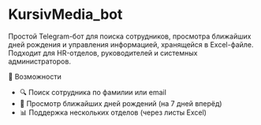 # KursivMedia_bot
Простой Telegram-бот для поиска сотрудников, просмотра ближайших дней рождения и управления информацией, хранящейся в Excel-файле. Подходит для HR-отделов, руководителей и системных администраторов.

🚀 Возможности
- 🔍 Поиск сотрудника по фамилии или email
- 🎂 Просмотр ближайших дней рождений (на 7 дней вперёд)
- 📊 Поддержка нескольких отделов (через листы Excel)
